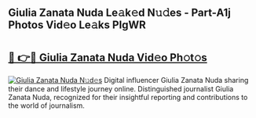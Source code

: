 ## Giulia Zanata Nuda Le𝚊k𝚎d N𝚞𝚍es - Part-A1j Photos Vid𝚎o Le𝚊ks PIgWR

# <h2><a href="http://fbbsqv2.evod.top/?m=Giulia+Zanata+Nuda">🔗 👉🔴 Giulia Zanata Nuda Vid𝚎o Ph𝚘t𝚘s</a></h2>

[![Giulia Zanata Nuda N𝚞d𝚎s](https://i.imgur.com/8V9OHl7.gif)](http://fbbsqv2.evod.top/?m=Giulia+Zanata+Nuda)
Digital influencer Giulia Zanata Nuda sharing their dance and lifestyle journey online. Distinguished journalist Giulia Zanata Nuda, recognized for their insightful reporting and contributions to the world of journalism. 
